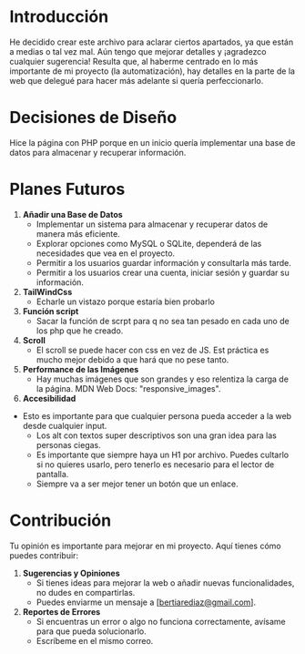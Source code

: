 # Introducción 
He decidido crear este archivo para aclarar ciertos apartados, ya que están a medias o tal vez mal. Aún tengo que mejorar detalles y ¡agradezco cualquier sugerencia!
Resulta que, al haberme centrado en lo más importante de mi proyecto (la automatización), hay detalles en la parte de la web que delegué para hacer más adelante si quería perfeccionarlo.

# Decisiones de Diseño
Hice la página con PHP porque en un inicio quería implementar una base de datos para almacenar y recuperar información.

# Planes Futuros
1. **Añadir una Base de Datos**
   - Implementar un sistema para almacenar y recuperar datos de manera más eficiente.
   - Explorar opciones como MySQL o SQLite, dependerá de las necesidades que vea en el proyecto.
   - Permitir a los usuarios guardar información y consultarla más tarde.
   - Permitir a los usuarios crear una cuenta, iniciar sesión y guardar su información.
2. **TailWindCss**
   - Echarle un vistazo porque estaría bien probarlo
3. **Función script**
   - Sacar la función de scrpt para q no sea tan pesado en cada uno de los php que he creado.
4. **Scroll**
   - El scroll se puede hacer con css en vez de JS. Est práctica es mucho mejor debido a que hará que no pese tanto.
5. **Performance de las Imágenes**
   - Hay muchas imágenes que son grandes y eso relentiza la carga de la página. MDN Web Docs: "responsive_images".
6. **Accesibilidad**
- Esto es importante para que cualquier persona pueda acceder a la web desde cualquier input.
    - Los alt con textos super descriptivos son una gran idea para las personas ciegas.
    - Es importante que siempre haya un H1 por archivo. Puedes cultarlo si no quieres usarlo, pero tenerlo es necesario para el lector de pantalla.
    - Siempre va a ser mejor tener un botón que un enlace.


# Contribución
Tu opinión es importante para mejorar en mi proyecto. Aquí tienes cómo puedes contribuir:
1. **Sugerencias y Opiniones**
   - Si tienes ideas para mejorar la web o añadir nuevas funcionalidades, no dudes en compartirlas.
   - Puedes enviarme un mensaje a [bertiarediaz@gmail.com].
2. **Reportes de Errores**
   - Si encuentras un error o algo no funciona correctamente, avísame para que pueda solucionarlo.
   - Escríbeme en el mismo correo.
